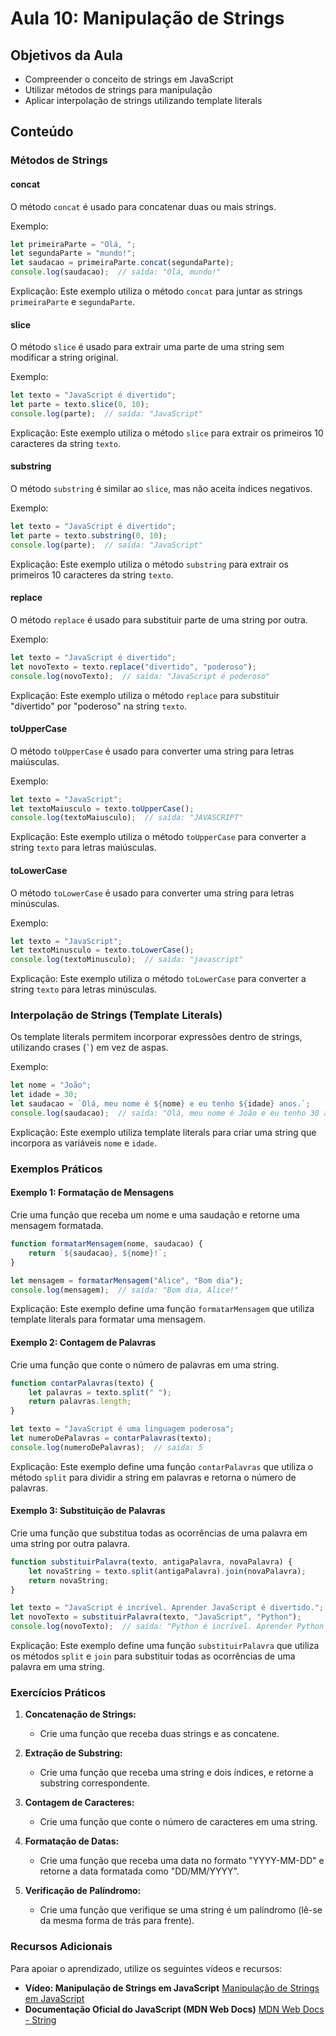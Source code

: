 
# Aula 10: Manipulação de Strings

## Objetivos da Aula
- Compreender o conceito de strings em JavaScript
- Utilizar métodos de strings para manipulação
- Aplicar interpolação de strings utilizando template literals

## Conteúdo

### Métodos de Strings

#### concat
O método `concat` é usado para concatenar duas ou mais strings.

Exemplo:
```javascript
let primeiraParte = "Olá, ";
let segundaParte = "mundo!";
let saudacao = primeiraParte.concat(segundaParte);
console.log(saudacao);  // saída: "Olá, mundo!"
```
Explicação: Este exemplo utiliza o método `concat` para juntar as strings `primeiraParte` e `segundaParte`.

#### slice
O método `slice` é usado para extrair uma parte de uma string sem modificar a string original.

Exemplo:
```javascript
let texto = "JavaScript é divertido";
let parte = texto.slice(0, 10);
console.log(parte);  // saída: "JavaScript"
```
Explicação: Este exemplo utiliza o método `slice` para extrair os primeiros 10 caracteres da string `texto`.

#### substring
O método `substring` é similar ao `slice`, mas não aceita índices negativos.

Exemplo:
```javascript
let texto = "JavaScript é divertido";
let parte = texto.substring(0, 10);
console.log(parte);  // saída: "JavaScript"
```
Explicação: Este exemplo utiliza o método `substring` para extrair os primeiros 10 caracteres da string `texto`.

#### replace
O método `replace` é usado para substituir parte de uma string por outra.

Exemplo:
```javascript
let texto = "JavaScript é divertido";
let novoTexto = texto.replace("divertido", "poderoso");
console.log(novoTexto);  // saída: "JavaScript é poderoso"
```
Explicação: Este exemplo utiliza o método `replace` para substituir "divertido" por "poderoso" na string `texto`.

#### toUpperCase
O método `toUpperCase` é usado para converter uma string para letras maiúsculas.

Exemplo:
```javascript
let texto = "JavaScript";
let textoMaiusculo = texto.toUpperCase();
console.log(textoMaiusculo);  // saída: "JAVASCRIPT"
```
Explicação: Este exemplo utiliza o método `toUpperCase` para converter a string `texto` para letras maiúsculas.

#### toLowerCase
O método `toLowerCase` é usado para converter uma string para letras minúsculas.

Exemplo:
```javascript
let texto = "JavaScript";
let textoMinusculo = texto.toLowerCase();
console.log(textoMinusculo);  // saída: "javascript"
```
Explicação: Este exemplo utiliza o método `toLowerCase` para converter a string `texto` para letras minúsculas.

### Interpolação de Strings (Template Literals)

Os template literals permitem incorporar expressões dentro de strings, utilizando crases (`` ` ``) em vez de aspas.

Exemplo:
```javascript
let nome = "João";
let idade = 30;
let saudacao = `Olá, meu nome é ${nome} e eu tenho ${idade} anos.`;
console.log(saudacao);  // saída: "Olá, meu nome é João e eu tenho 30 anos."
```
Explicação: Este exemplo utiliza template literals para criar uma string que incorpora as variáveis `nome` e `idade`.

### Exemplos Práticos

#### Exemplo 1: Formatação de Mensagens
Crie uma função que receba um nome e uma saudação e retorne uma mensagem formatada.

```javascript
function formatarMensagem(nome, saudacao) {
    return `${saudacao}, ${nome}!`;
}

let mensagem = formatarMensagem("Alice", "Bom dia");
console.log(mensagem);  // saída: "Bom dia, Alice!"
```
Explicação: Este exemplo define uma função `formatarMensagem` que utiliza template literals para formatar uma mensagem.

#### Exemplo 2: Contagem de Palavras
Crie uma função que conte o número de palavras em uma string.

```javascript
function contarPalavras(texto) {
    let palavras = texto.split(" ");
    return palavras.length;
}

let texto = "JavaScript é uma linguagem poderosa";
let numeroDePalavras = contarPalavras(texto);
console.log(numeroDePalavras);  // saída: 5
```
Explicação: Este exemplo define uma função `contarPalavras` que utiliza o método `split` para dividir a string em palavras e retorna o número de palavras.

#### Exemplo 3: Substituição de Palavras
Crie uma função que substitua todas as ocorrências de uma palavra em uma string por outra palavra.

```javascript
function substituirPalavra(texto, antigaPalavra, novaPalavra) {
    let novaString = texto.split(antigaPalavra).join(novaPalavra);
    return novaString;
}

let texto = "JavaScript é incrível. Aprender JavaScript é divertido.";
let novoTexto = substituirPalavra(texto, "JavaScript", "Python");
console.log(novoTexto);  // saída: "Python é incrível. Aprender Python é divertido."
```
Explicação: Este exemplo define uma função `substituirPalavra` que utiliza os métodos `split` e `join` para substituir todas as ocorrências de uma palavra em uma string.

### Exercícios Práticos

1. **Concatenação de Strings:**
   - Crie uma função que receba duas strings e as concatene.

2. **Extração de Substring:**
   - Crie uma função que receba uma string e dois índices, e retorne a substring correspondente.

3. **Contagem de Caracteres:**
   - Crie uma função que conte o número de caracteres em uma string.

4. **Formatação de Datas:**
   - Crie uma função que receba uma data no formato "YYYY-MM-DD" e retorne a data formatada como "DD/MM/YYYY".

5. **Verificação de Palíndromo:**
   - Crie uma função que verifique se uma string é um palíndromo (lê-se da mesma forma de trás para frente).

### Recursos Adicionais
Para apoiar o aprendizado, utilize os seguintes vídeos e recursos:

- **Vídeo: Manipulação de Strings em JavaScript**
  [Manipulação de Strings em JavaScript](https://www.youtube.com/watch?v=UYh6EvpQquw)
- **Documentação Oficial do JavaScript (MDN Web Docs)**
  [MDN Web Docs - String](https://developer.mozilla.org/pt-BR/docs/Web/JavaScript/Reference/Global_Objects/String)
